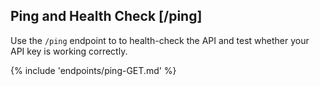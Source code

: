 <a name="ping-anchor"></a>
## Ping and Health Check [/ping]
Use the `/ping` endpoint to to health-check the API and test whether your API key is working correctly. 

{% include 'endpoints/ping-GET.md' %}
